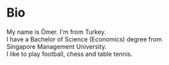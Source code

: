 # Bio  

My name is Ömer. I'm from Turkey.  
I have a Bachelor of Science (Economics) degree from  
Singapore Management University.  
I like to play football, chess and table tennis.
